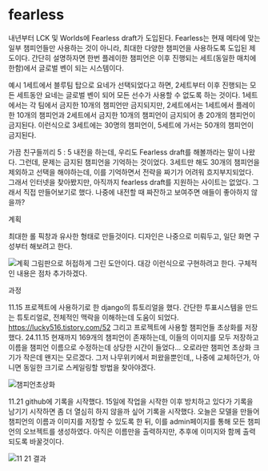 # fearless

내년부터 LCK 및 Worlds에 Fearless draft가 도입된다.
Fearless는 현재 메타에 맞는 일부 챔피언들만 사용하는 것이 아니라, 최대한 다양한 챔피언을 사용하도록 도입된 제도이다.
간단히 설명하자면 한번 플레이한 챔피언은 이후 진행되는 세트(동일한 매치에 한함)에서 글로벌 벤이 되는 시스템이다.

예시
1세트에서 블루팀 탑으로 요네가 선택되었다고 하면, 2세트부터 이후 진행되는 모든 세트동안 요네는 글로벌 벤이 되어 모든 선수가 사용할 수 없도록 하는 것이다.
1세트에서는 각 팀에서 금지한 10개의 챔피언만 금지되지만, 2세트에서는 1세트에서 플레이한 10개의 챔피언과 2세트에서 금지한 10개의 챔피언이 금지되어 총 20개의 챔피언이 금지된다. 이런식으로 3세트에는 30명의 챔피언이, 5세트에 가서는 50개의 챔피언이 금지된다.

가끔 친구들끼리 5 : 5 내전을 하는데, 우리도 Fearless draft를 해볼까라는 말이 나왔다. 그런데, 문제는 금지된 챔피언을 기억하는 것이었다. 3세트만 해도 30개의 챔피언을 제외하고 선택을 해야하는데, 이를 기억하면서 전략을 짜기가 어려워 흐지부지되었다. 그래서 인터넷을 찾아봤지만, 아직까지 fearless draft를 지원하는 사이트는 없었다. 그래서 직접 만들어보기로 했다. 나중에 내전할 때 짜잔하고 보여주면 애들이 좋아하지 않을까?

계획

최대한 롤 픽창과 유사한 형태로 만들것이다. 디자인은 나중으로 미뤄두고, 일단 화면 구성부터 해보려고 한다.

![계획](https://github.com/user-attachments/assets/d3ecc275-966d-4b18-92d3-273ac8bb5d8c)
그림판으로 허접하게 그린 도안이다. 대강 이런식으로 구현하려고 한다. 구체적인 내용은 점차 추가하겠다.

과정

11.15
프로젝트에 사용하기로 한 django의 튜토리얼을 했다. 간단한 투표시스템을 만드는 튜토리얼로, 전체적인 맥락을 이해하는데 도움이 되었다.
https://lucky516.tistory.com/52
그리고 프로젝트에 사용할 챔피언들 초상화를 저장했다. 24.11.15 현재까지 169개의 챔피언이 존재하는데, 이들의 이미지를 모두 저장하고 이름을 챔피언 이름으로 수정하는데 상당한 시간이 들었다... 오로라만 챔피언 초상화 크기가 작은데 왠지는 모르겠다. 그저 나무위키에서 퍼왔을뿐인데,, 나중에 교체하던가, 아니면 동일한 크기로 스케일링할 방법을 찾아야겠다.

![챔피언초상화](https://github.com/user-attachments/assets/f16742c3-7c5f-40fe-ab89-becaa303962f)

11.21 github에 기록을 시작했다. 15일에 작업을 시작한 이후 방치하고 있다가 기록을 남기기 시작하면 좀 더 열심히 하지 않을까 싶어 기록을 시작했다.
오늘은 모델을 만들어 챔피언의 이름과 이미지를 저장할 수 있도록 한 뒤, 이를 admin페이지를 통해 모든 챔피언의 오브젝트를 생성하였다. 아직은 이름만을 출력하지만, 추후에 이미지와 함께 출력되도록 바꿀것이다.

![11 21 결과](https://github.com/user-attachments/assets/f8d8e809-36a6-4cb9-b71e-fc3e89a42f34)
